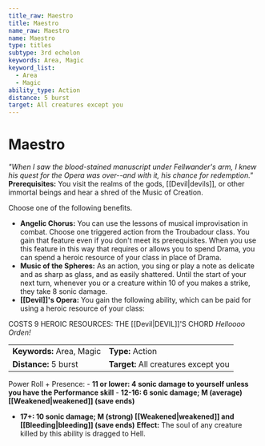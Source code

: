 ```yaml
---
title_raw: Maestro
title: Maestro
name_raw: Maestro
name: Maestro
type: titles
subtype: 3rd echelon
keywords: Area, Magic
keyword_list:
  - Area
  - Magic
ability_type: Action
distance: 5 burst
target: All creatures except you
---
```


# Maestro

*"When I saw the blood-stained manuscript under Fellwander's arm, I knew his quest for the Opera was over--and with it, his chance for redemption."* **Prerequisites:** You visit the realms of the gods, [[Devil|devils]], or other immortal beings and hear a shred of the Music of Creation.

Choose one of the following benefits.

- **Angelic Chorus:** You can use the lessons of musical improvisation in combat. Choose one triggered action from the Troubadour class. You gain that feature even if you don't meet its prerequisites. When you use this feature in this way that requires or allows you to spend Drama, you can spend a heroic resource of your class in place of Drama.
- **Music of the Spheres:** As an action, you sing or play a note as delicate and as sharp as glass, and as easily shattered. Until the start of your next turn, whenever you or a creature within 10 of you makes a strike, they take 8 sonic damage.
- **[[Devil]]'s Opera:** You gain the following ability, which can be paid for using a heroic resource of your class:

COSTS 9 HEROIC RESOURCES: THE [[Devil|DEVIL]]'S CHORD *Helloooo Orden!*

|                           |                                      |
| :------------------------ | :----------------------------------- |
| **Keywords:** Area, Magic | **Type:** Action                     |
| **Distance:** 5 burst     | **Target:** All creatures except you |

Power Roll + Presence: - **11 or lower: 4 sonic damage to yourself unless you have the Performance skill** - **12-16: 6 sonic damage; M (average) [[Weakened|weakened]] (save ends)**

- **17+: 10 sonic damage; M (strong) [[Weakened|weakened]] and [[Bleeding|bleeding]] (save ends)** **Effect:** The soul of any creature killed by this ability is dragged to Hell.
